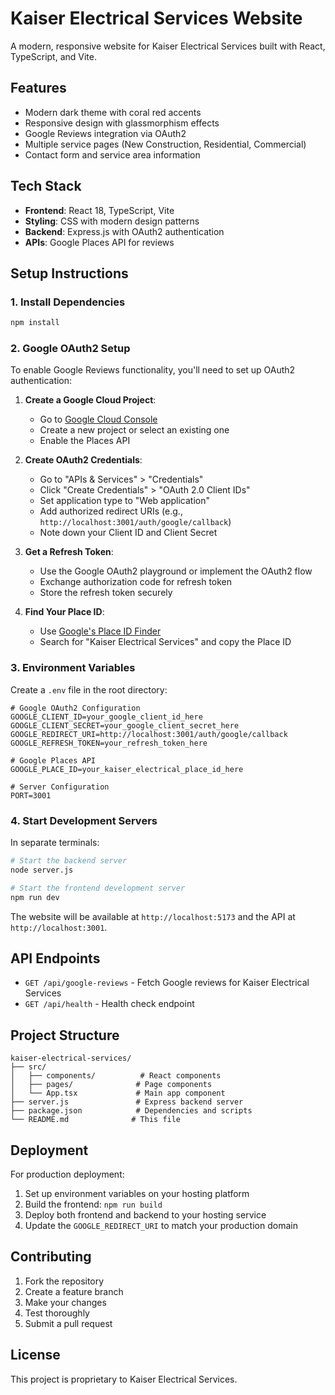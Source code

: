 # Kaiser Electrical Services Website

A modern, responsive website for Kaiser Electrical Services built with React, TypeScript, and Vite.

## Features

- Modern dark theme with coral red accents
- Responsive design with glassmorphism effects
- Google Reviews integration via OAuth2
- Multiple service pages (New Construction, Residential, Commercial)
- Contact form and service area information

## Tech Stack

- **Frontend**: React 18, TypeScript, Vite
- **Styling**: CSS with modern design patterns
- **Backend**: Express.js with OAuth2 authentication
- **APIs**: Google Places API for reviews

## Setup Instructions

### 1. Install Dependencies

```bash
npm install
```

### 2. Google OAuth2 Setup

To enable Google Reviews functionality, you'll need to set up OAuth2 authentication:

1. **Create a Google Cloud Project**:
   - Go to [Google Cloud Console](https://console.cloud.google.com/)
   - Create a new project or select an existing one
   - Enable the Places API

2. **Create OAuth2 Credentials**:
   - Go to "APIs & Services" > "Credentials"
   - Click "Create Credentials" > "OAuth 2.0 Client IDs"
   - Set application type to "Web application"
   - Add authorized redirect URIs (e.g., `http://localhost:3001/auth/google/callback`)
   - Note down your Client ID and Client Secret

3. **Get a Refresh Token**:
   - Use the Google OAuth2 playground or implement the OAuth2 flow
   - Exchange authorization code for refresh token
   - Store the refresh token securely

4. **Find Your Place ID**:
   - Use [Google's Place ID Finder](https://developers.google.com/maps/documentation/places/web-service/place-id)
   - Search for "Kaiser Electrical Services" and copy the Place ID

### 3. Environment Variables

Create a `.env` file in the root directory:

```env
# Google OAuth2 Configuration
GOOGLE_CLIENT_ID=your_google_client_id_here
GOOGLE_CLIENT_SECRET=your_google_client_secret_here
GOOGLE_REDIRECT_URI=http://localhost:3001/auth/google/callback
GOOGLE_REFRESH_TOKEN=your_refresh_token_here

# Google Places API
GOOGLE_PLACE_ID=your_kaiser_electrical_place_id_here

# Server Configuration
PORT=3001
```

### 4. Start Development Servers

In separate terminals:

```bash
# Start the backend server
node server.js

# Start the frontend development server
npm run dev
```

The website will be available at `http://localhost:5173` and the API at `http://localhost:3001`.

## API Endpoints

- `GET /api/google-reviews` - Fetch Google reviews for Kaiser Electrical Services
- `GET /api/health` - Health check endpoint

## Project Structure

```
kaiser-electrical-services/
├── src/
│   ├── components/          # React components
│   ├── pages/              # Page components
│   └── App.tsx             # Main app component
├── server.js               # Express backend server
├── package.json            # Dependencies and scripts
└── README.md              # This file
```

## Deployment

For production deployment:

1. Set up environment variables on your hosting platform
2. Build the frontend: `npm run build`
3. Deploy both frontend and backend to your hosting service
4. Update the `GOOGLE_REDIRECT_URI` to match your production domain

## Contributing

1. Fork the repository
2. Create a feature branch
3. Make your changes
4. Test thoroughly
5. Submit a pull request

## License

This project is proprietary to Kaiser Electrical Services.
